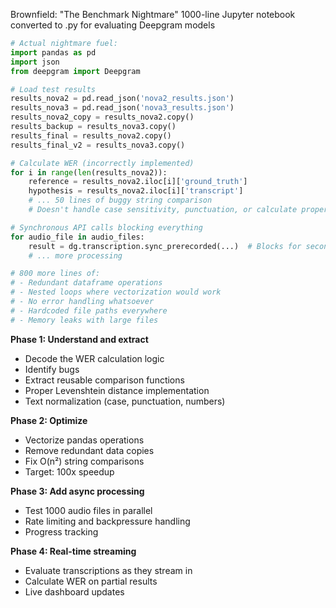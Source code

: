 Brownfield: "The Benchmark Nightmare"
1000-line Jupyter notebook converted to .py for evaluating Deepgram models

```python
# Actual nightmare fuel:
import pandas as pd
import json
from deepgram import Deepgram

# Load test results
results_nova2 = pd.read_json('nova2_results.json')
results_nova3 = pd.read_json('nova3_results.json')
results_nova2_copy = results_nova2.copy()
results_backup = results_nova3.copy()
results_final = results_nova2.copy()
results_final_v2 = results_nova3.copy()

# Calculate WER (incorrectly implemented)
for i in range(len(results_nova2)):
    reference = results_nova2.iloc[i]['ground_truth']
    hypothesis = results_nova2.iloc[i]['transcript']
    # ... 50 lines of buggy string comparison
    # Doesn't handle case sensitivity, punctuation, or calculate proper WER

# Synchronous API calls blocking everything
for audio_file in audio_files:
    result = dg.transcription.sync_prerecorded(...)  # Blocks for seconds
    # ... more processing

# 800 more lines of:
# - Redundant dataframe operations
# - Nested loops where vectorization would work
# - No error handling whatsoever
# - Hardcoded file paths everywhere
# - Memory leaks with large files
```

**Phase 1: Understand and extract**
- Decode the WER calculation logic
- Identify bugs
- Extract reusable comparison functions
- Proper Levenshtein distance implementation
- Text normalization (case, punctuation, numbers)

**Phase 2: Optimize**
- Vectorize pandas operations
- Remove redundant data copies
- Fix O(n²) string comparisons
- Target: 100x speedup

**Phase 3: Add async processing**
- Test 1000 audio files in parallel
- Rate limiting and backpressure handling
- Progress tracking

**Phase 4: Real-time streaming**
- Evaluate transcriptions as they stream in
- Calculate WER on partial results
- Live dashboard updates